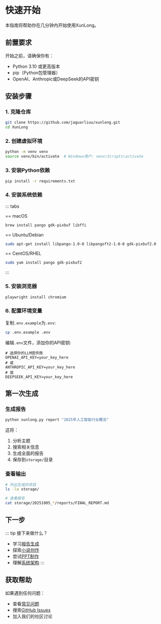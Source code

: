 # 快速开始

本指南将帮助你在几分钟内开始使用XunLong。

## 前置要求

开始之前，请确保你有：

- Python 3.10 或更高版本
- pip（Python包管理器）
- OpenAI、Anthropic或DeepSeek的API密钥

## 安装步骤

### 1. 克隆仓库

```bash
git clone https://github.com/jaguarliuu/xunlong.git
cd XunLong
```

### 2. 创建虚拟环境

```bash
python -m venv venv
source venv/bin/activate  # Windows用户: venv\Scripts\activate
```

### 3. 安装Python依赖

```bash
pip install -r requirements.txt
```

### 4. 安装系统依赖

::: tabs

== macOS
```bash
brew install pango gdk-pixbuf libffi
```

== Ubuntu/Debian
```bash
sudo apt-get install libpango-1.0-0 libpangoft2-1.0-0 gdk-pixbuf2.0
```

== CentOS/RHEL
```bash
sudo yum install pango gdk-pixbuf2
```

:::

### 5. 安装浏览器

```bash
playwright install chromium
```

### 6. 配置环境变量

复制`.env.example`为`.env`:

```bash
cp .env.example .env
```

编辑`.env`文件，添加你的API密钥:

```env
# 选择你的LLM提供商
OPENAI_API_KEY=your_key_here
# 或
ANTHROPIC_API_KEY=your_key_here
# 或
DEEPSEEK_API_KEY=your_key_here
```

## 第一次生成

### 生成报告

```bash
python xunlong.py report "2025年人工智能行业概览"
```

这将：
1. 分析主题
2. 搜索相关信息
3. 生成全面的报告
4. 保存到`storage/`目录

### 查看输出

```bash
# 列出生成的项目
ls -la storage/

# 查看报告
cat storage/20251005_*/reports/FINAL_REPORT.md
```

## 下一步

::: tip 接下来做什么？
- 学习[报告生成](/zh/guide/features/report)
- 探索[小说创作](/zh/guide/features/fiction)
- 尝试[PPT制作](/zh/guide/features/ppt)
- 理解[系统架构](/zh/guide/architecture)
:::

## 获取帮助

如果遇到任何问题：

- 查看[常见问题](/zh/guide/faq)
- 搜索[GitHub Issues](https://github.com/jaguarliuu/xunlong/issues)
- 加入我们的社区讨论
